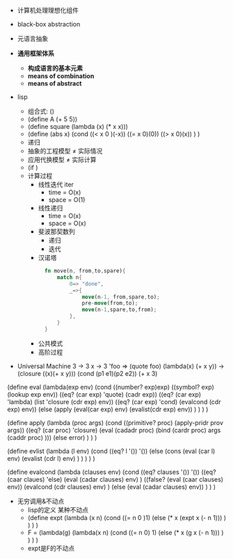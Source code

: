* 计算机处理理想化组件
* black-box abstraction
* 元语言抽象
* **通用框架体系**
  * **构成语言的基本元素**
  * **means of combination**
  * **means of abstract**

* lisp
  * 组合式: ()
  * (define A (+ 5 5))
  * (define square (lambda (x) (* x x)))
  * (define (abs x)
        (cond ((< x 0 )(-x))
                ((= x 0)(0))
                ((> x 0)(x))
        )
    )
  * 递归
  * 抽象的工程模型 ≠ 实际情况
  * 应用代换模型 ≠ 实际计算
  * (if <cond>
        <consequence>
        <alternative>)
  * 计算过程
    * 线性迭代 iter
      * time = O(x)
      * space = O(1)
    * 线性递归
      * time = O(x)
      * space = O(x)
    * 斐波那契数列
      * 递归
      * 迭代
    * 汉诺塔
      ```rust
        fn move(n, from,to,spare){
            match n{
                0=> "done",
                _=>{
                    move(n-1, from,spare,to);
                    pre-move(from,to);
                    move(n-1,spare,to,from);
                },
            }
        }
      ```
    * 公共模式
    * 高阶过程
* Universal Machine
3 -> 3 
x -> 3
'foo => (quote foo)
(lambda(x) (+ x y)) -> (closure ((x)(+ x y)<env>))
(cond (p1 e1)(p2 e2))
(+ x 3)  

(define eval
    (lambda(exp env)
        (cond   ((number? exp)exp)
                ((symbol? exp)(lookup exp env))
                ((eq? (car exp) 'quote) (cadr exp))
                ((eq? (car exp) 'lambda) (list 'closure (cdr exp) env))
                ((eq? (car exp) 'cond) (evalcond (cdr exp) env))
                (else (apply (eval(car exp) env)
                            (evalist(cdr exp) env))
                            )
        )
    )
)

(define apply 
    (lambda (proc args)
        (cond
            ((primitive? proc)
                (apply-pridr prov args))
            ((eq? (car proc) 'closure) 
                (eval (cadadr proc) 
                    (bind   (cardr proc)
                            args 
                            (caddr proc)
                    )))
            (else error)
        )
    )
)

(define evlist 
    (lambda (l env)
        (cond   ((eq? l '()) '())
                (else
                    (cons   (eval (car l) env)
                            (evalist (cdr l) env)
                    )
                )
        )
    )
)

(define evalcond
    (lambda (clauses env)
            (cond   ((eq? clauses '()) '())
                    ((eq? (caar claues) 'else)
                        (eval (cadar clauses) env)
                    )
                    ((false? (eval (caar clauses) env))
                        (evalcond (cdr clauses) env)
                    )
                    (else (eval (cadar clauses) env))
            )
    )
)


* 无穷调用&不动点
    * lisp的定义 某种不动点  
    - (define expt
        (lambda (x n)
            (cond   ((= n 0 )1)
                    (else
                        (* x (expt x (- n 1)))
                    )
            )
        )
    )
    - F = (lambda(g)
            (lambda(x n)
                (cond ((= n 0) 1)
                    (else 
                        (* x (g x (- n 1)))
                    )
                )
            )
    )
    - expt是F的不动点